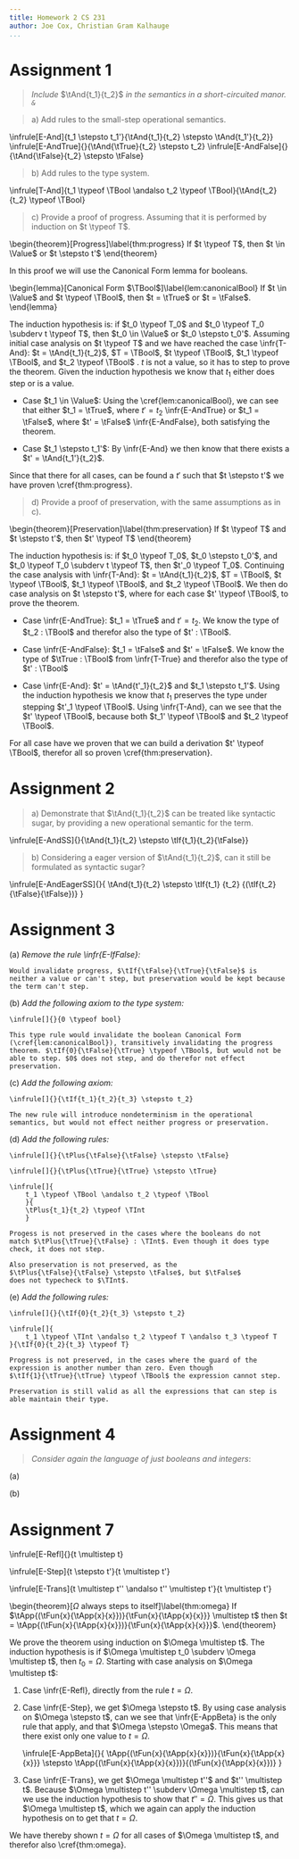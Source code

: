 ```yaml
---
title: Homework 2 CS 231
author: Joe Cox, Christian Gram Kalhauge
...
```


# Assignment 1

> *Include* $\tAnd{t_1}{t_2}$ *in the semantics in a short-circuited
> manor. `&`*

> a) Add rules to the small-step operational semantics.

\infrule[E-And]{t_1 \stepsto t_1'}{\tAnd{t_1}{t_2} \stepsto
\tAnd{t_1'}{t_2}}
\infrule[E-AndTrue]{}{\tAnd{\tTrue}{t_2} \stepsto t_2}
\infrule[E-AndFalse]{}{\tAnd{\tFalse}{t_2} \stepsto \tFalse}

> b) Add rules to the type system.

\infrule[T-And]{t_1 \typeof \TBool \andalso t_2 \typeof \TBool}{\tAnd{t_2}{t_2} \typeof \TBool}

> c) Provide a proof of progress. Assuming that it is performed by
> induction on $t \typeof T$.

\begin{theorem}[Progress]\label{thm:progress}
If $t \typeof T$, then $t \in \Value$ or $t \stepsto t'$
\end{theorem}

In this proof we will use the Canonical Form lemma for booleans.

\begin{lemma}[Canonical Form $\TBool$]\label{lem:canonicalBool}
If $t \in \Value$ and $t \typeof \TBool$, then $t = \tTrue$ or $t =
\tFalse$.
\end{lemma}

The induction hypothesis is: if $t_0 \typeof T_0$ and $t_0 \typeof T_0
\subderv t \typeof T$, then $t_0 \in \Value$ or $t_0 \stepsto t_0'$.
Assuming initial case analysis on $t \typeof T$ and we have reached the 
case \infr{T-And}: $t = \tAnd{t_1}{t_2}$, $T = \TBool$, $t \typeof
\TBool$, $t_1 \typeof \TBool$, and $t_2 \typeof \TBool$ . $t$ is not a
value, so it has to step to prove the theorem. Given the induction
hypothesis we know that $t_1$ either does step or is a value.

*  Case $t_1 \in \Value$: Using the \cref{lem:canonicalBool}, we
   can see that either $t_1 = \tTrue$, where $t' = t_2$
   \infr{E-AndTrue} or $t_1 = \tFalse$, where $t' = \tFalse$
   \infr{E-AndFalse}, both satisfying the theorem.

*  Case $t_1 \stepsto t_1'$: By \infr{E-And} we then know that there
   exists a $t' = \tAnd{t_1'}{t_2}$.

Since that there for all cases, can be found a $t'$ such that $t
\stepsto t'$ we have proven \cref{thm:progress}.

> d) Provide a proof of preservation, with the same assumptions as in c).

\begin{theorem}[Preservation]\label{thm:preservation}
If $t \typeof T$ and $t \stepsto t'$, then $t' \typeof T$
\end{theorem}

The induction hypothesis is: if $t_0 \typeof T_0$, $t_0 \stepsto
t_0'$, and $t_0 \typeof T_0 \subderv t \typeof T$, then $t'_0 \typeof
T_0$. Continuing the case analysis with \infr{T-And}: $t =
\tAnd{t_1}{t_2}$, $T = \TBool$, $t \typeof \TBool$, $t_1 \typeof
\TBool$, and $t_2 \typeof \TBool$. We then do case analysis on $t
\stepsto t'$, where for each case $t' \typeof \TBool$, to prove the
theorem.

*  Case \infr{E-AndTrue}: $t_1 = \tTrue$ and $t' = t_2$. We know the
   type of $t_2 : \TBool$ and therefor also the type of $t' : \TBool$.

*  Case \infr{E-AndFalse}: $t_1 = \tFalse$ and $t' = \tFalse$. We know
   the type of $\tTrue : \TBool$ from \infr{T-True} and therefor also
   the type of $t' : \TBool$

*  Case \infr{E-And}: $t' = \tAnd{t'_1}{t_2}$ and $t_1 \stepsto t_1'$.
   Using the induction hypothesis we know that $t_1$ preserves the 
   type under stepping $t'_1 \typeof \TBool$. Using \infr{T-And}, can we
   see that the $t' \typeof \TBool$, because both $t_1' \typeof \TBool$
   and $t_2 \typeof \TBool$.

For all case have we proven that we can build a derivation $t' \typeof
\TBool$, therefor all so proven \cref{thm:preservation}.


# Assignment 2

> a) Demonstrate that $\tAnd{t_1}{t_2}$ can be treated like syntactic
> sugar, by providing a new operational semantic for the term.

\infrule[E-AndSS]{}{\tAnd{t_1}{t_2} \stepsto \tIf{t_1}{t_2}{\tFalse}}

> b) Considering a eager version of $\tAnd{t_1}{t_2}$, can it still be
> formulated as syntactic sugar?

\infrule[E-AndEagerSS]{}{
 \tAnd{t_1}{t_2} \stepsto \tIf{t_1}
   {t_2}
   {(\tIf{t_2}{\tFalse}{\tFalse})}
}

# Assignment 3

(a) *Remove the rule \infr{E-IfFalse}:*
    
    Would invalidate progress, $\tIf{\tFalse}{\tTrue}{\tFalse}$ is
    neither a value or can't step, but preservation would be kept because
    the term can't step.

(b) *Add the following axiom to the type system:*

    \infrule[]{}{0 \typeof bool}

    This type rule would invalidate the boolean Canonical Form
    (\cref{lem:canonicalBool}), transitively invalidating the progress
    theorem. $\tIf{0}{\tFalse}{\tTrue} \typeof \TBool$, but would not be
    able to step. $0$ does not step, and do therefor not effect
    preservation.

(c) *Add the following axiom:*

    \infrule[]{}{\tIf{t_1}{t_2}{t_3} \stepsto t_2}

    The new rule will introduce nondeterminism in the operational
    semantics, but would not effect neither progress or preservation.

(d) *Add the following rules:*
    
    \infrule[]{}{\tPlus{\tFalse}{\tFalse} \stepsto \tFalse}
    
    \infrule[]{}{\tPlus{\tTrue}{\tTrue} \stepsto \tTrue}

    \infrule[]{
        t_1 \typeof \TBool \andalso t_2 \typeof \TBool
        }{
        \tPlus{t_1}{t_2} \typeof \TInt
        } 
    
    Progess is not preserved in the cases where the booleans do not
    match $\tPlus{\tTrue}{\tFalse} : \TInt$. Even though it does type
    check, it does not step.
    
    Also preservation is not preserved, as the
    $\tPlus{\tFalse}{\tFalse} \stepsto \tFalse$, but $\tFalse$
    does not typecheck to $\TInt$.
    
(e) *Add the following rules:*

    \infrule[]{}{\tIf{0}{t_2}{t_3} \stepsto t_2}
    
    \infrule[]{
        t_1 \typeof \TInt \andalso t_2 \typeof T \andalso t_3 \typeof T
    }{\tIf{0}{t_2}{t_3} \typeof T}

    Progress is not preserved, in the cases where the guard of the
    expression is another number than zero. Even though
    $\tIf{1}{\tTrue}{\tTrue} \typeof \TBool$ the expression cannot step.
    
    Preservation is still valid as all the expressions that can step is
    able maintain their type. 

# Assignment 4

> *Consider again the language of just booleans and integers*:

(a) 

(b)  

# Assignment 7

\infrule[E-Refl]{}{t \multistep t}

\infrule[E-Step]{t \stepsto t'}{t \multistep t'}

\infrule[E-Trans]{t \multistep t'' \andalso t'' \multistep t'}{t \multistep t'}

\begin{theorem}[$\Omega$ always steps to itself]\label{thm:omega}
If $\tApp{(\tFun{x}{\tApp{x}{x}})}{\tFun{x}{\tApp{x}{x}}} \multistep t$
then $t = \tApp{(\tFun{x}{\tApp{x}{x}})}{\tFun{x}{\tApp{x}{x}}}$. 
\end{theorem}

We prove the theorem using induction on $\Omega \multistep t$. The
induction hypothesis is if $\Omega \multistep t_0 \subderv \Omega
\multistep t$, then $t_0 = \Omega$. Starting with case analysis on
$\Omega \multistep t$:

1. Case \infr{E-Refl}, directly from the rule $t = \Omega$. 

2. Case \infr{E-Step}, we get $\Omega \stepsto t$. By using case analysis on 
   $\Omega \stepsto t$, can we see that \infr{E-AppBeta} is the 
   only rule that apply, and that $\Omega \stepsto \Omega$. This means
   that there exist only one value to $t = \Omega$.

   \infrule[E-AppBeta]{}{
   \tApp{(\tFun{x}{\tApp{x}{x}})}{\tFun{x}{\tApp{x}{x}}}
   \stepsto
   \tApp{(\tFun{x}{\tApp{x}{x}})}{(\tFun{x}{\tApp{x}{x}})}
   }

3. Case \infr{E-Trans}, we get $\Omega \multistep t''$ and $t'' \multistep
   t$. Because $\Omega \multistep t'' \subderv \Omega \multistep t$,
   can we use the induction hypothesis to show that $t'' = \Omega$.
   This gives us that $\Omega \multistep t$, which we again can apply
   the induction hypothesis on to get that $t = \Omega$.

We have thereby shown $t = \Omega$ for all cases of $\Omega \multistep
t$, and therefor also \cref{thm:omega}.


